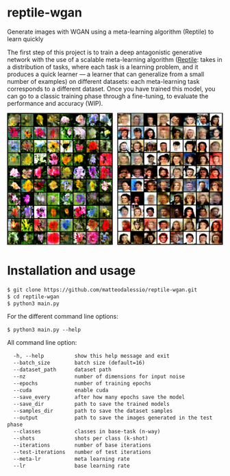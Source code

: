 # reptile-wgan
Generate images with WGAN using a meta-learning algorithm (Reptile) to learn quickly

The first step of this project is to train a deep antagonistic generative network with the use of a scalable meta-learning algorithm ([Reptile](https://openai.com/blog/reptile/): takes in a distribution of tasks, where each task is a learning problem, and it produces a quick learner — a learner that can generalize from a small number of examples) on different datasets: each meta-learning task corresponds to a different dataset. Once you have trained this model, you can go to a classic training phase through a fine-tuning, to evaluate the performance and accuracy (WIP).

![image info](./output/mix.png)

# Installation and usage
```
$ git clone https://github.com/matteodalessio/reptile-wgan.git
$ cd reptile-wgan
$ python3 main.py
```
For the different command line options:
```
$ python3 main.py --help
```
All command line option:

```
  -h, --help          show this help message and exit
  --batch_size        batch size (default=16)
  --dataset_path      dataset path
  --nz                number of dimensions for input noise
  --epochs            number of training epochs
  --cuda              enable cuda
  --save_every        after how many epochs save the model
  --save_dir          path to save the trained models
  --samples_dir       path to save the dataset samples
  --output            path to save the images generated in the test phase
  --classes           classes in base-task (n-way)
  --shots             shots per class (k-shot)
  --iterations        number of base iterations
  --test-iterations   number of test iterations
  --meta-lr           meta learning rate
  --lr                base learning rate
```

